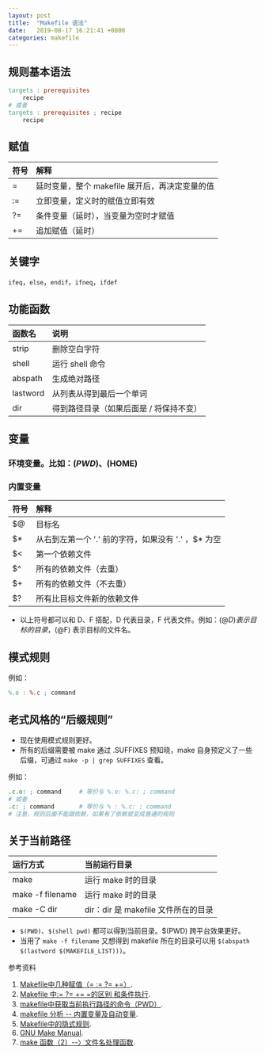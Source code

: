 ```yaml
---
layout: post
title:  "Makefile 语法"
date:   2019-08-17 16:21:41 +0800
categories: makefile
---
```


## 规则基本语法

```makefile
targets : prerequisites
    recipe
# 或者
targets : prerequisites ; recipe
    recipe
```

## 赋值

| 符号 | 解释 |
| :--- | :--- |
| =  | 延时变量，整个 makefile 展开后，再决定变量的值 |
| := | 立即变量，定义时的赋值立即有效 |
| ?= | 条件变量（延时），当变量为空时才赋值 |
| += | 追加赋值（延时） |

## 关键字

`ifeq`，`else`，`endif`，`ifneq`，`ifdef`

## 功能函数

| 函数名 | 说明 |
| :--- | :---|
| strip | 删除空白字符 |
| shell | 运行 shell 命令 |
| abspath | 生成绝对路径 |
| lastword | 从列表从得到最后一个单词 |
| dir | 得到路径目录（如果后面是 / 将保持不变） |


## 变量

### 环境变量。比如：$(PWD)、$(HOME)

### 内置变量

| 符号 | 解释 |
| :--- | :--- |
| $@ | 目标名 |
| $* | 从右到左第一个 '.' 前的字符，如果没有 '.' ，$* 为空 |
| $< | 第一个依赖文件 |
| $^ | 所有的依赖文件（去重） |
| $+ | 所有的依赖文件（不去重） |
| $? | 所有比目标文件新的依赖文件 |

- 以上符号都可以和 D、F 搭配，D 代表目录，F 代表文件。例如：$(@D) 表示目标的目录，$(@F) 表示目标的文件名。

## 模式规则

例如：

```makefile
%.o : %.c ; command
```

## 老式风格的“后缀规则”

- 现在使用模式规则更好。
- 所有的后缀需要被 make 通过 .SUFFIXES 预知晓，make 自身预定义了一些后缀，可通过 `make -p | grep SUFFIXES` 查看。

例如：

```makefile
.c.o: ; command     # 等价与 %.o: %.c: ; command
# 或者
.c: ; command       # 等价与 % : %.c: ; command
# 注意，规则后面不能跟依赖，如果有了依赖就变成普通的规则
```

## 关于当前路径

| 运行方式 | 当前运行目录 |
| :--- | :---|
| make | 运行 make 时的目录 |
| make -f filename | 运行 make 时的目录 |
| make -C dir | dir：dir 是 makefile 文件所在的目录 |

- `$(PWD)`、`$(shell pwd)` 都可以得到当前目录。$(PWD) 跨平台效果更好。
- 当用了 `make -f filename` 又想得到 makefile 所在的目录可以用 `$(abspath $(lastword $(MAKEFILE_LIST)))`。

参考资料

1. [Makefile中几种赋值（= := ?= +=）](https://blog.csdn.net/u011676475/article/details/72828603).
2. [Makefile 中:= ?= += =的区别 和条件执行](https://blog.csdn.net/hanglinux/article/details/40148883).
3. [makefile中获取当前执行路径的命令（PWD）](https://blog.csdn.net/fhb1922702569/article/details/81558797).
4. [makefile 分析 -- 内置变量及自动变量](https://blog.csdn.net/hejinjing_tom_com/article/details/40781787).
5. [Makefile中的隐式规则](https://www.cnblogs.com/wushangqi/p/3748476.html).
6. [GNU Make Manual](https://www.gnu.org/software/make/manual/).
7. [make 函数（2）--〉文件名处理函数](https://blog.csdn.net/yejing_utopia/article/details/40017157).
